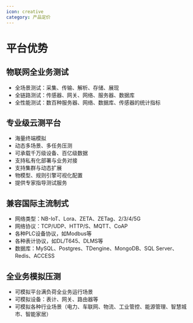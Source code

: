 ```yaml
---
icon: creative
category: 产品定价
---
```


# 平台优势

## 物联网全业务测试

+ 全场景测试：采集、传输、解析、存储、展现
+ 全链路测试：传感器、网关、网络、服务器、数据库
+ 全性能测试：数百种服务器、网络、数据库、传感器的统计指标

## 专业级云测平台

+ 海量终端模拟
+ 动态多场景、多任务压测
+ 可承载千万级设备、百亿级数据
+ 支持私有化部署与业务对接
+ 支持集群与动态扩展
+ 物模型、规则引擎可视化配置
+ 提供专家指导测试服务

## 兼容国际主流制式

+ 网络类型：NB-IoT、Lora、ZETA、ZETag、2/3/4/5G
+ 网络协议：TCP/UDP、HTTP/S、MQTT、CoAP
+ 各种PLC设备协议，如Modbus等
+ 各种表计协议，如DL/T645、DLMS等
+ 数据库：MySQL、Postgres、TDengine、MongoDB、SQL Server、Redis、ACCESS

## 全业务模拟压测

+ 可模拟平台满负荷全业务运行场景
+ 可模拟设备：表计、网关、路由器等
+ 可模拟各种行业场景（电力、车联网、物流、工业管控、能源管理、智慧城市、智能家居）

